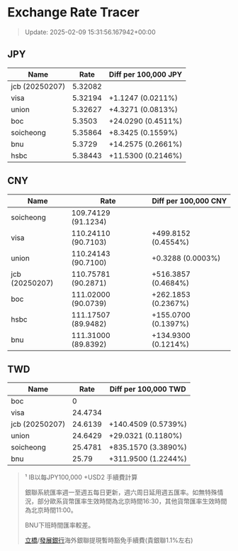 # Exchange Rate Tracer

> Update: 2025-02-09 15:31:56.167942+00:00

## JPY

| Name           |    Rate | Diff per 100,000 JPY   |
|----------------|---------|------------------------|
| jcb (20250207) | 5.32082 |                        |
| visa           | 5.32194 | +1.1247 (0.0211%)      |
| union          | 5.32627 | +4.3271 (0.0813%)      |
| boc            | 5.3503  | +24.0290 (0.4511%)     |
| soicheong      | 5.35864 | +8.3425 (0.1559%)      |
| bnu            | 5.3729  | +14.2575 (0.2661%)     |
| hsbc           | 5.38443 | +11.5300 (0.2146%)     |

## CNY

| Name           | Rate                | Diff per 100,000 CNY   |
|----------------|---------------------|------------------------|
| soicheong      | 109.74129	(91.1234) |                        |
| visa           | 110.24110	(90.7103) | +499.8152 (0.4554%)    |
| union          | 110.24143	(90.7100) | +0.3288 (0.0003%)      |
| jcb (20250207) | 110.75781	(90.2871) | +516.3857 (0.4684%)    |
| boc            | 111.02000	(90.0739) | +262.1853 (0.2367%)    |
| hsbc           | 111.17507	(89.9482) | +155.0700 (0.1397%)    |
| bnu            | 111.31000	(89.8392) | +134.9300 (0.1214%)    |

## TWD

| Name           |    Rate | Diff per 100,000 TWD   |
|----------------|---------|------------------------|
| boc            |  0      |                        |
| visa           | 24.4734 |                        |
| jcb (20250207) | 24.6139 | +140.4509 (0.5739%)    |
| union          | 24.6429 | +29.0321 (0.1180%)     |
| soicheong      | 25.4781 | +835.1570 (3.3890%)    |
| bnu            | 25.79   | +311.9500 (1.2244%)    |


> ¹ IB以每JPY100,000 +USD2 手續費計算
>
> 銀聯系統匯率週一至週五每日更新，週六周日延用週五匯率。如無特殊情況，部分歐系貨幣匯率生效時間為北京時間16:30，其他貨幣匯率生效時間為北京時間11:00。
>
> BNU下班時間匯率較差。
>
> [立橋](https://www.wlbank.com.mo/uploads/ueditor/file/20181211/1544536513900230.pdf)/[發展銀行](https://www.mdb.com.mo/Service_Charges_20230728.pdf)海外銀聯提現暫時豁免手續費(貴銀聯1.1%左右)

